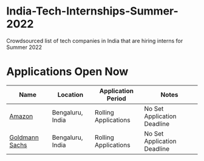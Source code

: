 # India-Tech-Internships-Summer-2022
Crowdsourced list of tech companies in India that are hiring interns for Summer 2022

# Applications Open Now
 | Name  |  Location |  Application Period |  Notes |
 |---|---|---|---|
 |  [Amazon](https://www.amazon.jobs/en/jobs/1629491/software-development-engineer-intern) |  Bengaluru, India | Rolling Applications | No Set Application Deadline  |
 |  [Goldmann Sachs](https://www.goldmansachs.com/careers/students/programs/india/summer-analyst-program.html) |  Bengaluru, India | Rolling Applications | No Set Application Deadline  |
